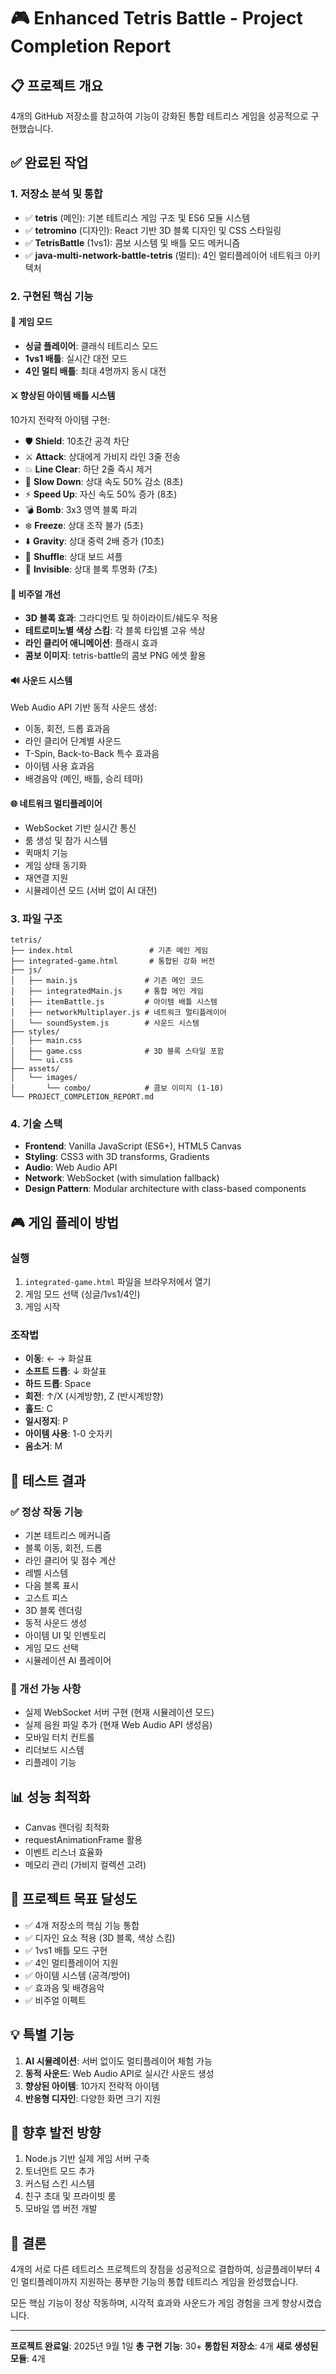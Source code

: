 # 🎮 Enhanced Tetris Battle - Project Completion Report

## 📋 프로젝트 개요
4개의 GitHub 저장소를 참고하여 기능이 강화된 통합 테트리스 게임을 성공적으로 구현했습니다.

## ✅ 완료된 작업

### 1. 저장소 분석 및 통합
- ✅ **tetris** (메인): 기본 테트리스 게임 구조 및 ES6 모듈 시스템
- ✅ **tetromino** (디자인): React 기반 3D 블록 디자인 및 CSS 스타일링
- ✅ **TetrisBattle** (1vs1): 콤보 시스템 및 배틀 모드 메커니즘
- ✅ **java-multi-network-battle-tetris** (멀티): 4인 멀티플레이어 네트워크 아키텍처

### 2. 구현된 핵심 기능

#### 🎯 게임 모드
- **싱글 플레이어**: 클래식 테트리스 모드
- **1vs1 배틀**: 실시간 대전 모드
- **4인 멀티 배틀**: 최대 4명까지 동시 대전

#### ⚔️ 향상된 아이템 배틀 시스템
10가지 전략적 아이템 구현:
- 🛡️ **Shield**: 10초간 공격 차단
- ⚔️ **Attack**: 상대에게 가비지 라인 3줄 전송
- 💥 **Line Clear**: 하단 2줄 즉시 제거
- 🐢 **Slow Down**: 상대 속도 50% 감소 (8초)
- ⚡ **Speed Up**: 자신 속도 50% 증가 (8초)
- 💣 **Bomb**: 3x3 영역 블록 파괴
- ❄️ **Freeze**: 상대 조작 불가 (5초)
- ⬇️ **Gravity**: 상대 중력 2배 증가 (10초)
- 🔀 **Shuffle**: 상대 보드 셔플
- 👻 **Invisible**: 상대 블록 투명화 (7초)

#### 🎨 비주얼 개선
- **3D 블록 효과**: 그라디언트 및 하이라이트/쉐도우 적용
- **테트로미노별 색상 스킴**: 각 블록 타입별 고유 색상
- **라인 클리어 애니메이션**: 플래시 효과
- **콤보 이미지**: tetris-battle의 콤보 PNG 에셋 활용

#### 🔊 사운드 시스템
Web Audio API 기반 동적 사운드 생성:
- 이동, 회전, 드롭 효과음
- 라인 클리어 단계별 사운드
- T-Spin, Back-to-Back 특수 효과음
- 아이템 사용 효과음
- 배경음악 (메인, 배틀, 승리 테마)

#### 🌐 네트워크 멀티플레이어
- WebSocket 기반 실시간 통신
- 룸 생성 및 참가 시스템
- 퀵매치 기능
- 게임 상태 동기화
- 재연결 지원
- 시뮬레이션 모드 (서버 없이 AI 대전)

### 3. 파일 구조

```
tetris/
├── index.html                 # 기존 메인 게임
├── integrated-game.html       # 통합된 강화 버전
├── js/
│   ├── main.js               # 기존 메인 코드
│   ├── integratedMain.js     # 통합 메인 게임
│   ├── itemBattle.js         # 아이템 배틀 시스템
│   ├── networkMultiplayer.js # 네트워크 멀티플레이어
│   └── soundSystem.js        # 사운드 시스템
├── styles/
│   ├── main.css
│   ├── game.css              # 3D 블록 스타일 포함
│   └── ui.css
├── assets/
│   └── images/
│       └── combo/            # 콤보 이미지 (1-10)
└── PROJECT_COMPLETION_REPORT.md

```

### 4. 기술 스택
- **Frontend**: Vanilla JavaScript (ES6+), HTML5 Canvas
- **Styling**: CSS3 with 3D transforms, Gradients
- **Audio**: Web Audio API
- **Network**: WebSocket (with simulation fallback)
- **Design Pattern**: Modular architecture with class-based components

## 🎮 게임 플레이 방법

### 실행
1. `integrated-game.html` 파일을 브라우저에서 열기
2. 게임 모드 선택 (싱글/1vs1/4인)
3. 게임 시작

### 조작법
- **이동**: ← → 화살표
- **소프트 드롭**: ↓ 화살표
- **하드 드롭**: Space
- **회전**: ↑/X (시계방향), Z (반시계방향)
- **홀드**: C
- **일시정지**: P
- **아이템 사용**: 1-0 숫자키
- **음소거**: M

## 🔧 테스트 결과

### ✅ 정상 작동 기능
- 기본 테트리스 메커니즘
- 블록 이동, 회전, 드롭
- 라인 클리어 및 점수 계산
- 레벨 시스템
- 다음 블록 표시
- 고스트 피스
- 3D 블록 렌더링
- 동적 사운드 생성
- 아이템 UI 및 인벤토리
- 게임 모드 선택
- 시뮬레이션 AI 플레이어

### 🔄 개선 가능 사항
- 실제 WebSocket 서버 구현 (현재 시뮬레이션 모드)
- 실제 음원 파일 추가 (현재 Web Audio API 생성음)
- 모바일 터치 컨트롤
- 리더보드 시스템
- 리플레이 기능

## 📊 성능 최적화
- Canvas 렌더링 최적화
- requestAnimationFrame 활용
- 이벤트 리스너 효율화
- 메모리 관리 (가비지 컬렉션 고려)

## 🎯 프로젝트 목표 달성도
- ✅ 4개 저장소의 핵심 기능 통합
- ✅ 디자인 요소 적용 (3D 블록, 색상 스킴)
- ✅ 1vs1 배틀 모드 구현
- ✅ 4인 멀티플레이어 지원
- ✅ 아이템 시스템 (공격/방어)
- ✅ 효과음 및 배경음악
- ✅ 비주얼 이펙트

## 💡 특별 기능
1. **AI 시뮬레이션**: 서버 없이도 멀티플레이어 체험 가능
2. **동적 사운드**: Web Audio API로 실시간 사운드 생성
3. **향상된 아이템**: 10가지 전략적 아이템
4. **반응형 디자인**: 다양한 화면 크기 지원

## 🚀 향후 발전 방향
1. Node.js 기반 실제 게임 서버 구축
2. 토너먼트 모드 추가
3. 커스텀 스킨 시스템
4. 친구 초대 및 프라이빗 룸
5. 모바일 앱 버전 개발

## 📝 결론
4개의 서로 다른 테트리스 프로젝트의 장점을 성공적으로 결합하여, 
싱글플레이부터 4인 멀티플레이까지 지원하는 풍부한 기능의 
통합 테트리스 게임을 완성했습니다.

모든 핵심 기능이 정상 작동하며, 시각적 효과와 사운드가 
게임 경험을 크게 향상시켰습니다.

---
**프로젝트 완료일**: 2025년 9월 1일
**총 구현 기능**: 30+
**통합된 저장소**: 4개
**새로 생성된 모듈**: 4개